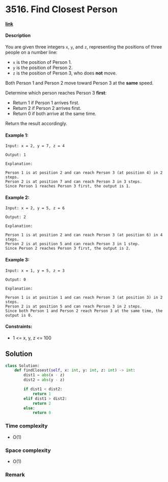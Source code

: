 # 3516. Find Closest Person

#### [link](https://leetcode.com/problems/find-closest-person/)

#### Description
You are given three integers `x`, `y`, and `z`, representing the positions of three people on a number line:

* `x` is the position of Person 1.
* `y` is the position of Person 2.
* `z` is the position of Person 3, who does **not** move.

Both Person 1 and Person 2 move toward Person 3 at the **same** speed.

Determine which person reaches Person 3 **first**:

* Return 1 if Person 1 arrives first.
* Return 2 if Person 2 arrives first.
* Return 0 if both arrive at the same time.

Return the result accordingly.

#### Example 1:
```
Input: x = 2, y = 7, z = 4

Output: 1

Explanation:

Person 1 is at position 2 and can reach Person 3 (at position 4) in 2 steps.
Person 2 is at position 7 and can reach Person 3 in 3 steps.
Since Person 1 reaches Person 3 first, the output is 1.
```
#### Example 2:
```
Input: x = 2, y = 5, z = 6

Output: 2

Explanation:

Person 1 is at position 2 and can reach Person 3 (at position 6) in 4 steps.
Person 2 is at position 5 and can reach Person 3 in 1 step.
Since Person 2 reaches Person 3 first, the output is 2.
```
#### Example 3:
```
Input: x = 1, y = 5, z = 3

Output: 0

Explanation:

Person 1 is at position 1 and can reach Person 3 (at position 3) in 2 steps.
Person 2 is at position 5 and can reach Person 3 in 2 steps.
Since both Person 1 and Person 2 reach Person 3 at the same time, the output is 0.
```

#### Constraints:
* 1 <= x, y, z <= 100

## Solution
```python
class Solution:
    def findClosest(self, x: int, y: int, z: int) -> int:
        dist1 = abs(x - z)
        dist2 = abs(y - z)

        if dist1 < dist2:
            return 1
        elif dist1 > dist2:
            return 2
        else:
            return 0
```
### Time complexity
* O(1)
### Space complexity
* O(1)
### Remark